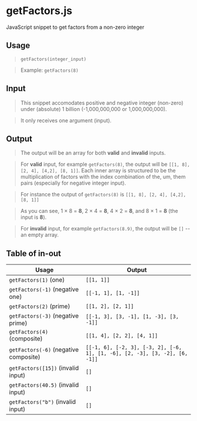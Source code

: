# getFactors.js
JavaScript snippet to get factors from a non-zero integer

## Usage
> `getFactors(integer_input)`

> Example: `getFactors(8)`

## Input
> This snippet accomodates positive and negative integer (non-zero) under (absolute) 1 billion (-1,000,000,000 or 1,000,000,000).

> It only receives one argument (input).

## Output 
> The output will be an array for both **valid** and **invalid** inputs.

> For **valid** input, for example `getFactors(8)`, the output will be `[[1, 8], [2, 4], [4,2], [8, 1]]`. Each inner array is structured to be the multiplication of factors with the index combination of the, um, them pairs (especially for negative integer input). 

> For instance the output of `getFactors(8)` is `[[1, 8], [2, 4], [4,2], [8, 1]]` 

> As you can see, 1 &times; 8 = **8**, 2 &times; 4 = **8**, 4 &times; 2 = **8**, and 8 &times; 1 = **8** (the input is **8**).

> For **invalid** input, for example `getFactors(8.9)`, the output will be `[]` -- an empty array.

## Table of in-out

Usage | Output
------|--------
`getFactors(1)` (one) | `[[1, 1]]`
`getFactors(-1)` (negative one) | `[[-1, 1], [1, -1]]`
`getFactors(2)` (prime) | `[[1, 2], [2, 1]]`
`getFactors(-3)` (negative prime) | `[[-1, 3], [3, -1], [1, -3], [3, -1]]`
`getFactors(4)` (composite) | `[[1, 4], [2, 2], [4, 1]]`
`getFactors(-6)` (negative composite) | `[[-1, 6], [-2, 3], [-3, 2], [-6, 1], [1, -6], [2, -3], [3, -2], [6, -1]]`
`getFactors([15])` (invalid input) | `[]`
`getFactors(40.5)` (invalid input) | `[]`
`getFactors("b")` (invalid input) | `[]`
